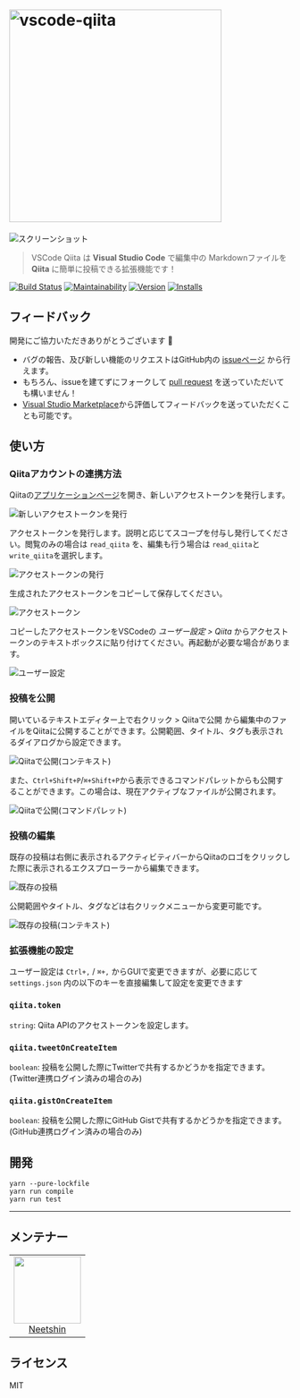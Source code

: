 # <img src="https://i.imgur.com/qbSmJYY.png" alt="vscode-qiita" width="380px" />

![スクリーンショット](https://i.imgur.com/oyzlwX7.png)

> VSCode Qiita は **Visual Studio Code** で編集中の Markdownファイルを **Qiita** に簡単に投稿できる拡張機能です！

[![Build Status](https://travis-ci.com/neet/vscode-qiita.svg?branch=master)](https://travis-ci.com/neet/vscode-qiita)
[![Maintainability](https://api.codeclimate.com/v1/badges/c00b68ac7b99b4ffe755/maintainability)](https://codeclimate.com/github/neet/vscode-qiita/maintainability)
[![Version](https://vsmarketplacebadge.apphb.com/version/neetshin.vscode-qiita.svg)](https://marketplace.visualstudio.com/items?itemName=Neetshin.vscode-qiita)
[![Installs](https://vsmarketplacebadge.apphb.com/installs/neetshin.vscode-qiita.svg)](https://marketplace.visualstudio.com/items?itemName=Neetshin.vscode-qiita)

## フィードバック
開発にご協力いただきありがとうございます 🙏
- バグの報告、及び新しい機能のリクエストはGitHub内の [issueページ](https://github.com/neet/vscode-qiita/issues) から行えます。
- もちろん、issueを建てずにフォークして [pull request](https://github.com/neet/vscode-qiita/pulls) を送っていただいても構いません！
- [Visual Studio Marketplace](https://marketplace.visualstudio.com/items?itemName=Neetshin.vscode-qiita)から評価してフィードバックを送っていただくことも可能です。

## 使い方
### Qiitaアカウントの連携方法
Qiitaの[アプリケーションページ](https://qiita.com/settings/applications)を開き、新しいアクセストークンを発行します。

![新しいアクセストークンを発行](https://i.imgur.com/LPtgosR.png)

アクセストークンを発行します。説明と応じてスコープを付与し発行してください。閲覧のみの場合は `read_qiita` を、編集も行う場合は `read_qiita`と`write_qiita`を選択します。

![アクセストークンの発行](https://i.imgur.com/jHBsMSp.png)

生成されたアクセストークンをコピーして保存してください。

![アクセストークン](https://i.imgur.com/l6V6qmg.png)

コピーしたアクセストークンをVSCodeの *ユーザー設定 > Qiita* からアクセストークンのテキストボックスに貼り付けてください。再起動が必要な場合があります。

![ユーザー設定](https://i.imgur.com/YKhdRZ5.png)

### 投稿を公開
開いているテキストエディター上で右クリック > Qiitaで公開 から編集中のファイルをQiitaに公開することができます。公開範囲、タイトル、タグも表示されるダイアログから設定できます。

![Qiitaで公開(コンテキスト)](https://i.imgur.com/Lblsr7U.png)

また、`Ctrl+Shift+P`/`⌘+Shift+P`から表示できるコマンドパレットからも公開することができます。この場合は、現在アクティブなファイルが公開されます。

![Qiitaで公開(コマンドパレット)](https://i.imgur.com/Zn4mBQq.png)

### 投稿の編集
既存の投稿は右側に表示されるアクティビティバーからQiitaのロゴをクリックした際に表示されるエクスプローラーから編集できます。

![既存の投稿](https://i.imgur.com/JgnGs8Q.png)

公開範囲やタイトル、タグなどは右クリックメニューから変更可能です。

![既存の投稿(コンテキスト)](https://i.imgur.com/MdmqXRI.png)

### 拡張機能の設定
ユーザー設定は `Ctrl+,` / `⌘+,` からGUIで変更できますが、必要に応じて `settings.json` 内の以下のキーを直接編集して設定を変更できます

### `qiita.token`
`string`: Qiita APIのアクセストークンを設定します。
### `qiita.tweetOnCreateItem`
`boolean`: 投稿を公開した際にTwitterで共有するかどうかを指定できます。(Twitter連携ログイン済みの場合のみ)
### `qiita.gistOnCreateItem`
`boolean`: 投稿を公開した際にGitHub Gistで共有するかどうかを指定できます。(GitHub連携ログイン済みの場合のみ)

## 開発
```
yarn --pure-lockfile
yarn run compile
yarn run test
```

---

## メンテナー
<table>
  <tbody>
    <tr>
      <td align="center">
        <a href="https://github.com/neet">
          <img width="120" height="120" src="https://github.com/neet.png?size=120">
          </br>
          Neetshin
        </a>
      </td>
    </tr>
  <tbody>
</table>

## ライセンス
MIT
